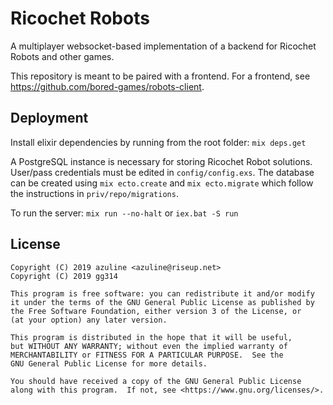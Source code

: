 # Ricochet Robots

A multiplayer websocket-based implementation of a backend for Ricochet Robots and other games.

This repository is meant to be paired with a frontend. For a frontend, see
https://github.com/bored-games/robots-client.

## Deployment
Install elixir dependencies by running from the root folder:
`mix deps.get`

A PostgreSQL instance is necessary for storing Ricochet Robot solutions. User/pass credentials must be edited in `config/config.exs`.
The database can be created using `mix ecto.create` and `mix ecto.migrate` which follow the instructions in `priv/repo/migrations`.

To run the server:
`mix run --no-halt` or `iex.bat -S run`

## License

```
Copyright (C) 2019 azuline <azuline@riseup.net>
Copyright (C) 2019 gg314

This program is free software: you can redistribute it and/or modify
it under the terms of the GNU General Public License as published by
the Free Software Foundation, either version 3 of the License, or
(at your option) any later version.

This program is distributed in the hope that it will be useful,
but WITHOUT ANY WARRANTY; without even the implied warranty of
MERCHANTABILITY or FITNESS FOR A PARTICULAR PURPOSE.  See the
GNU General Public License for more details.

You should have received a copy of the GNU General Public License
along with this program.  If not, see <https://www.gnu.org/licenses/>.
```
